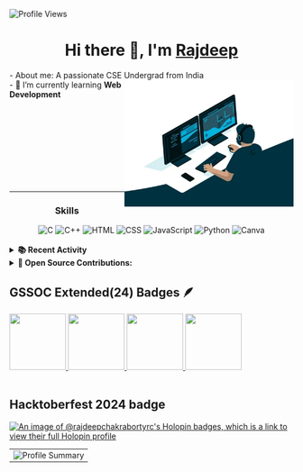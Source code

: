 <!-- Profile Views -->
<p align="left">
  <img src="https://komarev.com/ghpvc/?username=rajdeepchakraborty-rc&label=Profile%20views&color=0e75b6&style=flat" alt="Profile Views" />
</p>

<h1 align="center">Hi there 👋, I'm <a href="https://www.linkedin.com/in/rajdeepchakraborty69/">Rajdeep</a></h1>

<!--- Adding Header Elements -->
<!---
<p align="center">
  <a href="http://sanjaykv.com/">Portfolio</a> - 
  <a href="https://www.linkedin.com/in/sanjay-k-v/">LinkedIn</a> - 
  <a href="https://x.com/sanjay_kv_">Twitter</a> -
  <a href="https://recodehive.com/">Website</a> -
  <a href="https://crowdsource.google.com/about/blog/community-spotlight-friendship/">Google Featured</a> -
  <a href="https://topmate.io/sanjaykv/">Contact me</a> 
</p>
-->

<!-- Added About Me Section and GIF -->
<div>
  - About me: A passionate CSE Undergrad from India<img align="right" src="./Assets/Coder animation.webp" alt="Profile Image" width="300" /><br>
    - 🌱 I’m currently learning <strong>Web Development</strong>
</div>

<br><br><br><br><br><br><br><br>

---

<!-- Added Skills Section -->
<div align="center">
  <h3>Skills</h3>
  <img src="https://img.icons8.com/color/48/000000/c-programming.png" alt="C"/>
  <img src="https://img.icons8.com/color/48/000000/c-plus-plus-logo.png" alt="C++"/>
  <img src="https://img.icons8.com/color/48/000000/html-5.png" alt="HTML"/>
  <img src="https://img.icons8.com/color/48/000000/css3.png" alt="CSS"/>
  <img src="https://img.icons8.com/color/48/000000/javascript.png" alt="JavaScript"/>
  <img src="https://img.icons8.com/color/48/000000/python.png" alt="Python"/>
  <!-- <img src="https://img.icons8.com/color/48/000000/php.png" alt="PHP"/>
  <img src="https://img.icons8.com/color/48/000000/mongodb.png" alt="MERN"/>
  <img src="https://img.icons8.com/color/48/000000/npm.png" alt="NPM"/>
  <img src="https://img.icons8.com/color/48/000000/database.png" alt="DBMS"/>
  <img src="https://img.icons8.com/color/48/000000/sql.png" alt="SQL"/>
  <img src="https://img.icons8.com/color/48/000000/firebase.png" alt="Firebase"/>
  <img src="https://img.icons8.com/color/48/000000/api.png" alt="Rest API"/>
  <img src="https://img.icons8.com/color/48/000000/react-native.png" alt="React"/>
  <img src="https://img.icons8.com/color/48/000000/npm.png" alt="Npm packages"/>
  <img src="https://img.icons8.com/color/48/000000/api-settings.png" alt="Framer"/>
  <img src="https://img.icons8.com/color/48/000000/figma.png" alt="Figma"/>
  <img src="https://img.icons8.com/color/48/000000/blueprint.png" alt="System Design"/> -->
  <img src="https://img.icons8.com/color/48/000000/canva.png" alt="Canva"/>
  <!-- <img src="https://banner2.cleanpng.com/20180426/yce/kisspng-cloudinary-computer-software-software-as-a-service-5ae2211173ebf6.3513513815247690414748.jpg" width="48px" alt="Cloudinary"/> -->
</div>
<br>

<!--- Recent Activity Section -->
<details>	
  <summary><b>📚 Recent Activity</b></summary><br>

  <!--START_SECTION:activity-->
1. 🗣 Commented on [#702](https://github.com/mansiruhil13/Bobble-AI/issues/702#issuecomment-2410314285) in [mansiruhil13/Bobble-AI](https://github.com/mansiruhil13/Bobble-AI)
2. 🗣 Commented on [#702](https://github.com/mansiruhil13/Bobble-AI/issues/702#issuecomment-2410312972) in [mansiruhil13/Bobble-AI](https://github.com/mansiruhil13/Bobble-AI)
3. 🗣 Commented on [#192](https://github.com/UTSAVS26/PySnippets/pull/192#issuecomment-2409987337) in [UTSAVS26/PySnippets](https://github.com/UTSAVS26/PySnippets)
4. 🗣 Commented on [#140](https://github.com/subhadipbhowmik/bio-branch/pull/140#issuecomment-2409048684) in [subhadipbhowmik/bio-branch](https://github.com/subhadipbhowmik/bio-branch)
5. 🗣 Commented on [#84](https://github.com/SaranshBangar/Daneizo/pull/84#issuecomment-2409037741) in [SaranshBangar/Daneizo](https://github.com/SaranshBangar/Daneizo)
<!--END_SECTION:activity-->
  
</details> 

<details>
  <summary>
    <strong>🚀 Open Source Contributions:</strong>
  </summary>
  <br>
  <table width="100%" align="center">
    <tr>
    </tr>
    <tr>
      <td>
        <strong>GirlScript Summer of Code Extended 2024 (GSSoC Extd '24)</strong><br><img src="https://raw.githubusercontent.com/SwanandD121/FeatherPerfect_fe/refs/heads/main/Untitled%20design.png" alt="GSSoC 2024 Extd" width="80%">
      </td>
      <td>
        <ul>
          <li>Role: <strong>Open Source Contributor</strong></li>
          <li>Contributed to multiple open-source projects.</li>
          <li>Fixed UI/UX issues, added FAQs, and enhanced features & documentations.</li>
        </ul>
      </td>
    </tr>
    <tr>
      <td>
        <strong>Hacktoberfest 24</strong><br><img src="https://cdn.discordapp.com/attachments/657543125190967316/1294560786114674748/Screenshot_2024-10-12_122347.png?ex=670b752f&is=670a23af&hm=26ddd7f41740b8b19ee4985e7568b3892091384b3b85e7165770a4b10f4d1050&" alt="Hacktoberfest 2024" width="80%">
      </td>
      <td>
        <ul>
          <li>Role: <strong>Open Source Contributor</strong></li>
          <li>Contributed to multiple open-source projects and resolved code conflicts.</li>
          <li>Fixed UI/UX issues, added FAQs, and enhanced features & documentations.</li>
        </ul>
      </td>
    </tr>
  </table>
</details>


## GSSOC Extended(24) Badges 🪶
<div style='display:flex; align-items:center; gap: 10px;' align='center'><a href="https://gssoc.girlscript.tech/leaderboard?year=2024Extd">
  <!-- <img src="https://raw.githubusercontent.com/GSSoC24/Postman-Challenge/main/docs/assets/Postman%20White.png" width="100px" height="100px" /> -->
  <img src="https://raw.githubusercontent.com/GSSoC24/Postman-Challenge/main/docs/assets/1.png" width="100px" height="100px" />
  <img src="https://raw.githubusercontent.com/GSSoC24/Postman-Challenge/main/docs/assets/2.png" width="100px" height="100px" />
  <img src="https://raw.githubusercontent.com/GSSoC24/Postman-Challenge/main/docs/assets/3.png" width="100px" height="100px" />
  <img src="https://raw.githubusercontent.com/GSSoC24/Postman-Challenge/main/docs/assets/4.png" width="100px" height="100px" />
  <!-- <img src="https://raw.githubusercontent.com/GSSoC24/Postman-Challenge/main/docs/assets/5.png" width="100px" height="100px" />
  <img src="https://raw.githubusercontent.com/GSSoC24/Postman-Challenge/main/docs/assets/6.png" width="105px" height="105px" />
  <img src="https://raw.githubusercontent.com/GSSoC24/Postman-Challenge/main/docs/assets/7.png" width="100px" height="100px" /> -->
  </a>
</div>
<br>

<!-- HoloPin Badge-Hactoberfest 2024 -->
## Hacktoberfest 2024 badge
[![An image of @rajdeepchakrabortyrc's Holopin badges, which is a link to view their full Holopin profile](https://holopin.me/rajdeepchakrabortyrc)](https://holopin.io/@rajdeepchakrabortyrc)


<!-- Profile Summary -->
<table width="100%" align="center">
<tr>
<td>
  <img width="600em" src="https://github-profile-summary-cards.vercel.app/api/cards/profile-details?username=rajdeepchakraborty-rc&theme=radical" alt="Profile Summary">
</td>
</tr>
</table>


